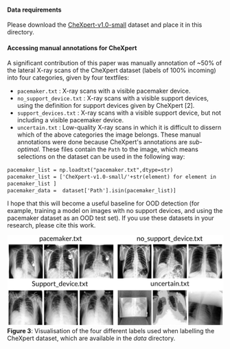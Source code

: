#### Data requirements
Please download the [CheXpert-v1.0-small](https://stanfordmlgroup.github.io/competitions/chexpert/) dataset and place it in this directory. 

#### Accessing manual annotations for CheXpert
A significant contribution of this paper was manually annotation of ~50% of the lateral X-ray scans of the CheXpert dataset (labels of 100% incoming) into four categories, given by four textfiles: 
* `pacemaker.txt` : X-ray scans with a visible pacemaker device.
* `no_support_device.txt` : X-ray scans with a visible support devices, using the definition for support devices given by CheXpert [2].
* `support_devices.txt` : X-ray scans with a visible support device, but not including a visible pacemaker device.
* `uncertain.txt` : Low-quality X-ray scans in which it is difficult to dissern which of the above categories the image belongs.
These manual annotations were done because CheXpert's annotations are *sub-optimal*. These files contain the `Path` to the image, which means selections on the dataset can be used in the following way:
```
pacemaker_list = np.loadtxt("pacemaker.txt",dtype=str)
pacemaker_list = ['CheXpert-v1.0-small/'+str(element) for element in pacemaker_list ]
pacemaker_data =  dataset['Path'].isin(pacemaker_list)]
```
I hope that this will become a useful baseline  for OOD detection (for example, training a model on images with no support devices, and using the pacemaker dataset as an OOD test set). If you use these datasets in your research, please cite this work.


![](figures/summary_of_manual_annotations_jpg.jpg)
**Figure 3**: Visualisation of the four different labels used when labelling the CheXpert dataset, which are available in the _data_ directory.

